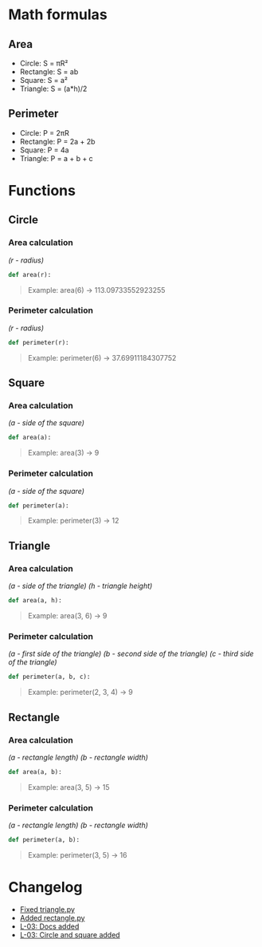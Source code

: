 # Math formulas
## Area
- Circle: S = πR²
- Rectangle: S = ab
- Square: S = a²
- Triangle: S = (a*h)/2

## Perimeter
- Circle: P = 2πR
- Rectangle: P = 2a + 2b
- Square: P = 4a
- Triangle: P = a + b + c

# Functions
## Circle
### Area calculation
*(r - radius)*
```python
def area(r):
```
> Example: area(6) -> 113.09733552923255

### Perimeter calculation
*(r - radius)*
```python
def perimeter(r):
```
> Example: perimeter(6) -> 37.69911184307752

## Square
### Area calculation
*(a - side of the square)*
```python
def area(a):
```
> Example: area(3) -> 9

### Perimeter calculation
*(a - side of the square)*
```python
def perimeter(a):
```
> Example: perimeter(3) -> 12

## Triangle
### Area calculation
*(a - side of the triangle)*
*(h - triangle height)*
```python
def area(a, h):
```
> Example: area(3, 6) -> 9

### Perimeter calculation
*(a - first side of the triangle)*
*(b - second side of the triangle)*
*(c - third side of the triangle)*
```python
def perimeter(a, b, c):
```
> Example: perimeter(2, 3, 4) -> 9 

## Rectangle
### Area calculation
*(a - rectangle length)*
*(b - rectangle width)*
```python
def area(a, b):
```
> Example: area(3, 5) -> 15

### Perimeter calculation
*(a - rectangle length)*
*(b - rectangle width)*
```python
def perimeter(a, b):
```
> Example: perimeter(3, 5) -> 16 

# Changelog
- [Fixed triangle.py](https://github.com/hrennnn/geometric_lib/commit/2745347fd0ed2e0a2434072e225ef5f9c8308ecc)
- [Added rectangle.py](https://github.com/hrennnn/geometric_lib/commit/36f3bd5b8ddd718c9ea7cac8d939eaf338ba5c5a)
- [L-03: Docs added](https://github.com/hrennnn/geometric_lib/commit/d078c8d9ee6155f3cb0e577d28d337b791de28e2)
- [L-03: Circle and square added](https://github.com/hrennnn/geometric_lib/commit/8ba9aeb3cea847b63a91ac378a2a6db758682460)